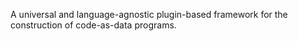 A universal and language-agnostic plugin-based framework 
for the construction of code-as-data programs.
